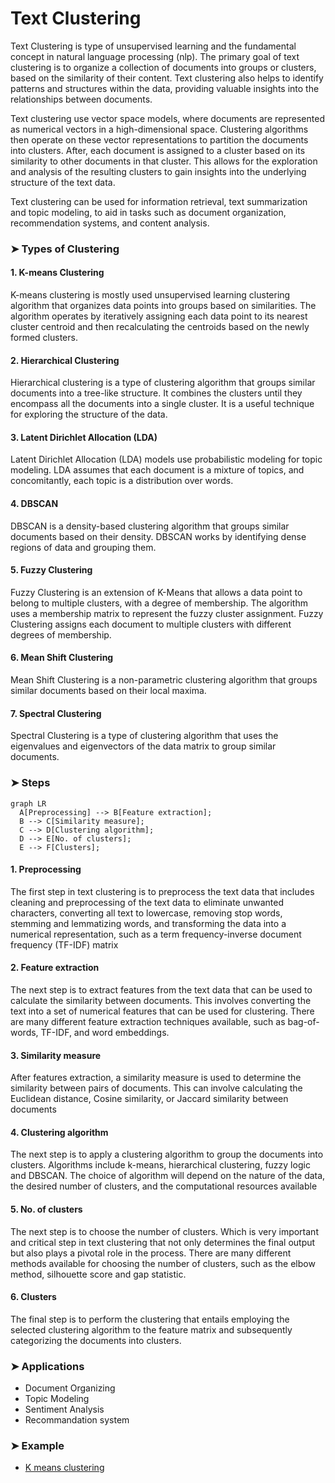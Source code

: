 # Text Clustering

Text Clustering is type of unsupervised learning and the fundamental concept in natural language processing (nlp). The primary goal of text clustering is to organize a collection of documents into groups or clusters, based on the similarity of their content. Text clustering also helps to identify patterns and structures within the data, providing valuable insights into the relationships between documents.

Text clustering use vector space models, where documents are represented as numerical vectors in a high-dimensional space. Clustering algorithms then operate on these vector representations to partition the documents into clusters. After, each document is assigned to a cluster based on its similarity to other documents in that cluster. This allows for the exploration and analysis of the resulting clusters to gain insights into the underlying structure of the text data. 

Text clustering can be used for information retrieval, text summarization and topic modeling, to aid in tasks such as document organization, recommendation systems, and content analysis.


### ➤ Types of Clustering

#### 1. K-means Clustering

K-means clustering is mostly used unsupervised learning clustering algorithm that organizes data points into groups based on similarities. The algorithm operates by iteratively assigning each data point to its nearest cluster centroid and then recalculating the centroids based on the newly formed clusters.

#### 2. Hierarchical Clustering

Hierarchical clustering is a type of clustering algorithm that groups similar documents into a tree-like structure. It combines the clusters until they encompass all the documents into a single cluster. It is a useful technique for exploring the structure of the data. 

#### 3. Latent Dirichlet Allocation (LDA)

Latent Dirichlet Allocation (LDA) models use probabilistic modeling for topic modeling. LDA assumes that each document is a mixture of topics, and concomitantly, each topic is a distribution over words.

#### 4. DBSCAN

DBSCAN is a density-based clustering algorithm that groups similar documents based on their density.
DBSCAN works by identifying dense regions of data and grouping them.

#### 5. Fuzzy Clustering

Fuzzy Clustering is an extension of K-Means that allows a data point to belong to multiple clusters, with a degree of membership. The algorithm uses a membership matrix to represent the fuzzy cluster assignment. Fuzzy Clustering assigns each document to multiple clusters with different degrees of membership.

#### 6. Mean Shift Clustering

Mean Shift Clustering is a non-parametric clustering algorithm that groups similar documents based on their local maxima.

#### 7. Spectral Clustering

Spectral Clustering is a type of clustering algorithm that uses the eigenvalues and eigenvectors of the data matrix to group similar documents.


### ➤ Steps

```mermaid
graph LR
  A[Preprocessing] --> B[Feature extraction];
  B --> C[Similarity measure];
  C --> D[Clustering algorithm];
  D --> E[No. of clusters];
  E --> F[Clusters];

```  

#### 1. Preprocessing

The first step in text clustering is to preprocess the text data that includes cleaning and preprocessing of the text data to eliminate unwanted characters, converting all text to lowercase, removing stop words, stemming and lemmatizing words, and transforming the data into a numerical representation, such as a term frequency-inverse document frequency (TF-IDF) matrix

#### 2. Feature extraction

The next step is to extract features from the text data that can be used to calculate the similarity between documents. This involves converting the text into a set of numerical features that can be used for clustering. There are many different feature extraction techniques available, such as bag-of-words, TF-IDF, and word embeddings.

#### 3. Similarity measure

After features extraction, a similarity measure is used to determine the similarity between pairs of documents. This can involve calculating the Euclidean distance, Cosine similarity, or Jaccard similarity between documents

#### 4. Clustering algorithm

The next step is to apply a clustering algorithm to group the documents into clusters. Algorithms include k-means, hierarchical clustering, fuzzy logic and DBSCAN. The choice of algorithm will depend on the nature of the data, the desired number of clusters, and the computational resources available

#### 5. No. of clusters

The next step is to choose the number of clusters. Which is very important and critical step in text clustering that not only determines the final output but also plays a pivotal role in the process. There are many different methods available for choosing the number of clusters, such as the elbow method, silhouette score and gap statistic.

#### 6. Clusters

The final step is to perform the clustering that entails employing the selected clustering algorithm to the feature matrix and subsequently categorizing the documents into clusters.

### ➤ Applications

- Document Organizing
- Topic Modeling
- Sentiment Analysis
- Recommandation system

### ➤ Example
- [K means clustering](https://github.com/kjdeveloper8/nlp-projects/blob/main/src/text_clustering/k_means_clustering.ipynb)
  